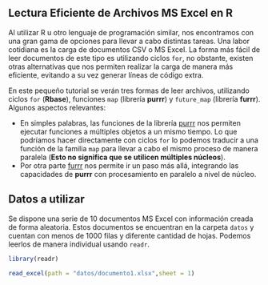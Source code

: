 ## Lectura Eficiente de Archivos MS Excel en R

Al utilizar R u otro lenguaje de programación similar, nos encontramos con una gran gama de opciones para llevar a cabo distintas tareas. Una labor cotidiana es la carga de documentos CSV o MS Excel. La forma más fácil de leer documentos de este tipo es utilizando ciclos `for`, no obstante, existen otras alternativas que nos permiten realizar la carga de manera más eficiente, evitando a su vez generar líneas de código extra. 

En este pequeño tutorial se verán tres formas de leer archivos, utilizando ciclos `for` (**Rbase**), funciones `map` (librería **purrr**) y `future_map` (librería **furrr**). Algunos aspectos relevantes:

- En simples palabras, las funciones de la librería [purrr](https://github.com/tidyverse/purrr) nos permiten ejecutar funciones a múltiples objetos a un mismo tiempo. Lo que podríamos hacer directamente con ciclos `for` lo podemos traducir a una función de la familia `map` para llevar a cabo el mismo proceso de manera paralela (**Esto no significa que se utilicen múltiples núcleos**). 
- Por otra parte [furrr](https://github.com/DavisVaughan/furrr) nos permite ir un paso más allá, integrando las capacidades de **purrr** con procesamiento en paralelo a nivel de núcleo.

## Datos a utilizar

Se dispone una serie de 10 documentos MS Excel con información creada de forma aleatoria. Estos documentos se encuentran en la carpeta `datos` y cuentan con menos de 1000 filas y diferente cantidad de hojas. Podemos leerlos de manera individual usando `readr`.

```r
library(readr)

read_excel(path = "datos/documento1.xlsx",sheet = 1)


```



